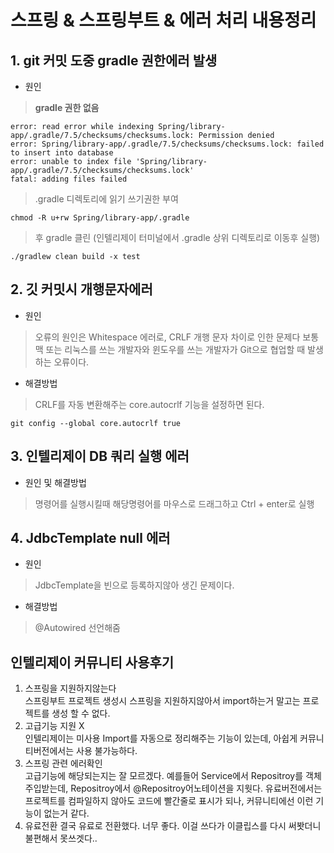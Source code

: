 # 스프링 & 스프링부트  & 에러 처리  내용정리


## 1. git 커밋 도중 gradle 권한에러 발생  
* 원인
> __gradle 권한 없음__
  
```
error: read error while indexing Spring/library-app/.gradle/7.5/checksums/checksums.lock: Permission denied
error: Spring/library-app/.gradle/7.5/checksums/checksums.lock: failed to insert into database
error: unable to index file 'Spring/library-app/.gradle/7.5/checksums/checksums.lock'
fatal: adding files failed

```  




    
> .gradle 디렉토리에 읽기 쓰기권한 부여 

```
chmod -R u+rw Spring/library-app/.gradle
```

>  후 gradle 클린 
(인텔리제이 터미널에서  .gradle 상위 디렉토리로 이동후 실행)

```
./gradlew clean build -x test
```  

    



## 2. 깃 커밋시 개행문자에러
- 원인  
> 오류의 원인은 Whitespace 에러로, CRLF 개행 문자 차이로 인한 문제다
보통 맥 또는 리눅스를 쓰는 개발자와 윈도우를 쓰는 개발자가 Git으로 협업할 때 발생하는 오류이다.
- 해결방법  
>CRLF를 자동 변환해주는 core.autocrlf 기능을 설정하면 된다.  

```
git config --global core.autocrlf true

```

## 3. 인텔리제이 DB 쿼리 실행 에러
- 원인 및 해결방법
> 명령어를 실행시킬때 해당명령어를 마우스로 드래그하고 Ctrl + enter로 실행


## 4. JdbcTemplate null 에러
- 원인
> JdbcTemplate을 빈으로 등록하지않아 생긴 문제이다.
- 해결방법
>@Autowired 선언해줌

## 인텔리제이 커뮤니티 사용후기
1. 스프링을 지원하지않는다  
스프링부트 프로젝트 생성시 스프링을 지원하지않아서 import하는거 말고는 프로젝트를 생성 할 수 없다.
2. 고급기능 지원 X  
인텔리제이는 미사용 Import를 자동으로 정리해주는 기능이 있는데,
아쉽게 커뮤니티버전에서는 사용 불가능하다.
3. 스프링 관련 에러확인  
고급기능에 해당되는지는 잘 모르겠다. 예를들어 Service에서 Repositroy를 객체주입받는데, Repositroy에서 @Repositroy어노테이션을 지웟다.
유료버전에서는 프로젝트를 컴파일하지 않아도 코드에 빨간줄로 표시가 되나, 커뮤니티에선 이런 기능이 없는거 같다.  
4. 유료전환
결국 유료로 전환했다. 너무 좋다. 이걸 쓰다가 이클립스를 다시 써봣더니 불편해서 못쓰겟다..